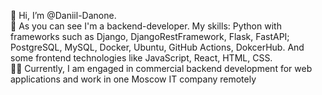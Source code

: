 👋 Hi, I’m @Daniil-Danone.  
📑 As you can see I'm a backend-developer. My skills: Python with frameworks such as Django, DjangoRestFramework, Flask, FastAPI; PostgreSQL, MySQL, Docker, Ubuntu, GitHub Actions, DokcerHub. And some frontend technologies like JavaScript, React, HTML, CSS.  
👨‍💻 Currently, I am engaged in commercial backend development for web applications and work in one Moscow IT company remotely

<!---
Daniil-Danone/Daniil-Danone is a ✨ special ✨ repository because its `README.md` (this file) appears on your GitHub profile.
You can click the Preview link to take a look at your changes.
--->
